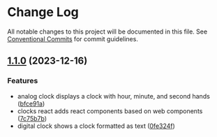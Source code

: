 # Change Log

All notable changes to this project will be documented in this file.
See [Conventional Commits](https://conventionalcommits.org) for commit guidelines.

## [1.1.0](https://github.com/zthun/clocks/compare/v1.0.1...v1.1.0) (2023-12-16)


### Features

* analog clock displays a clock with hour, minute, and second hands ([bfce91a](https://github.com/zthun/clocks/commit/bfce91a9d2a59a759c1f9bfc65a504488e195612))
* clocks react adds react components based on web components ([7c75b7b](https://github.com/zthun/clocks/commit/7c75b7be86a92d7231f094bc4c217113d93f1a24))
* digital clock shows a clock formatted as text ([0fe324f](https://github.com/zthun/clocks/commit/0fe324f0ecef8da571ca7169ad1e36f959c27018))
